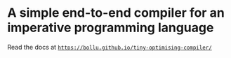 # A simple end-to-end compiler for an imperative programming language


Read the docs at [`https://bollu.github.io/tiny-optimising-compiler/`](https://bollu.github.io/tiny-optimising-compiler/)
